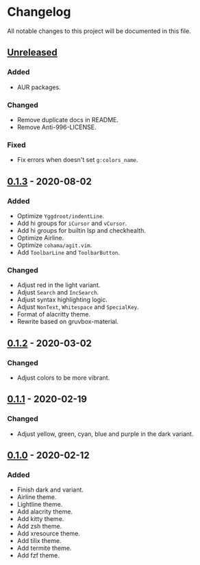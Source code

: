 # Changelog

All notable changes to this project will be documented in this file.

## [Unreleased]

### Added

- AUR packages.

### Changed

- Remove duplicate docs in README.
- Remove Anti-996-LICENSE.

### Fixed

- Fix errors when doesn't set `g:colors_name`.

## [0.1.3] - 2020-08-02

### Added

- Optimize `Yggdroot/indentLine`.
- Add hi groups for `iCursor` and `vCursor`.
- Add hi groups for builtin lsp and checkhealth.
- Optimize Airline.
- Optimize `cohama/agit.vim`.
- Add `ToolbarLine` and `ToolbarButton`.

### Changed

- Adjust red in the light variant.
- Adjust `Search` and `IncSearch`.
- Adjust syntax highlighting logic.
- Adjust `NonText`, `Whitespace` and `SpecialKey`.
- Format of alacritty theme.
- Rewrite based on gruvbox-material.

## [0.1.2] - 2020-03-02

### Changed

- Adjust colors to be more vibrant.

## [0.1.1] - 2020-02-19

### Changed

- Adjust yellow, green, cyan, blue and purple in the dark variant.

## [0.1.0] - 2020-02-12

### Added

- Finish dark and variant.
- Airline theme.
- Lightline theme.
- Add alacrity theme.
- Add kitty theme.
- Add zsh theme.
- Add xresource theme.
- Add tilix theme.
- Add termite theme.
- Add fzf theme.

[unreleased]: https://github.com/sainnhe/edge/compare/v0.1.3...HEAD
[0.1.3]: https://github.com/sainnhe/edge/compare/v0.1.2...v0.1.3
[0.1.2]: https://github.com/sainnhe/edge/compare/v0.1.1...v0.1.2
[0.1.1]: https://github.com/sainnhe/edge/compare/v0.1.0...v0.1.1
[0.1.0]: https://github.com/sainnhe/edge/releases/tag/v0.1.0
